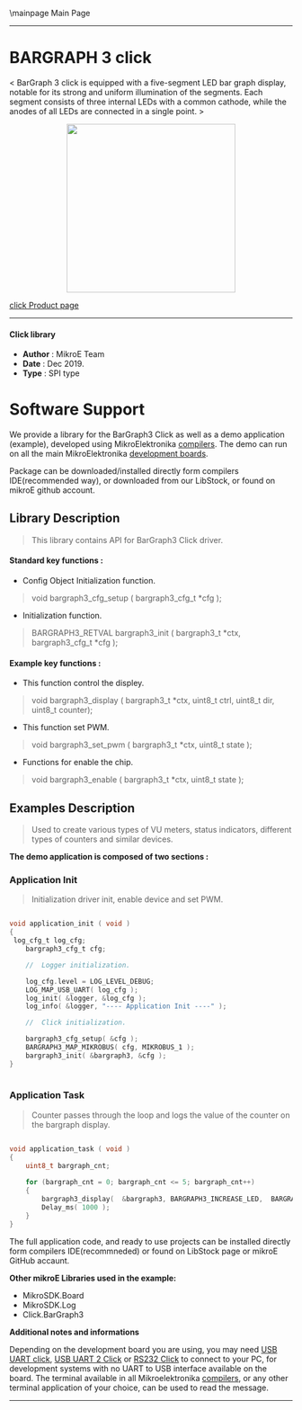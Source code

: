 \mainpage Main Page
 
 

---
# BARGRAPH 3 click

< BarGraph 3 click is equipped with a five-segment LED bar graph display, notable for its strong and uniform illumination of the segments. Each segment consists of three internal LEDs with a common cathode, while the anodes of all LEDs are connected in a single point. >

<p align="center">
  <img src="https://download.mikroe.com/images/click_for_ide/bargraph3_click.png" height=300px>
</p>

[click Product page](https://www.mikroe.com/bargraph-3-click)

---


#### Click library 

- **Author**        : MikroE Team
- **Date**          : Dec 2019.
- **Type**          : SPI type


# Software Support

We provide a library for the BarGraph3 Click 
as well as a demo application (example), developed using MikroElektronika 
[compilers](https://shop.mikroe.com/compilers). 
The demo can run on all the main MikroElektronika [development boards](https://shop.mikroe.com/development-boards).

Package can be downloaded/installed directly form compilers IDE(recommended way), or downloaded from our LibStock, or found on mikroE github account. 

## Library Description

> This library contains API for BarGraph3 Click driver.

#### Standard key functions :

- Config Object Initialization function.
> void bargraph3_cfg_setup ( bargraph3_cfg_t *cfg ); 
 
- Initialization function.
> BARGRAPH3_RETVAL bargraph3_init ( bargraph3_t *ctx, bargraph3_cfg_t *cfg );



#### Example key functions :

- This function control the displey.
> void bargraph3_display ( bargraph3_t *ctx, uint8_t ctrl, uint8_t dir, uint8_t counter);
 
- This function set PWM.
> void bargraph3_set_pwm ( bargraph3_t *ctx, uint8_t state );

- Functions for enable the chip.
> void bargraph3_enable ( bargraph3_t *ctx, uint8_t state );

## Examples Description

> Used to create various types of VU meters, status indicators, different types of counters and similar devices.

**The demo application is composed of two sections :**

### Application Init 

> Initialization driver init, enable device and set PWM.

```c

void application_init ( void )
{
 log_cfg_t log_cfg;
    bargraph3_cfg_t cfg;

    //  Logger initialization.

    log_cfg.level = LOG_LEVEL_DEBUG;
    LOG_MAP_USB_UART( log_cfg );
    log_init( &logger, &log_cfg );
    log_info( &logger, "---- Application Init ----" );

    //  Click initialization.

    bargraph3_cfg_setup( &cfg );
    BARGRAPH3_MAP_MIKROBUS( cfg, MIKROBUS_1 );
    bargraph3_init( &bargraph3, &cfg );
}
  
```

### Application Task

> Counter passes through the loop and logs the value of the counter on the bargraph display.

```c

void application_task ( void )
{
    uint8_t bargraph_cnt;
    
    for (bargraph_cnt = 0; bargraph_cnt <= 5; bargraph_cnt++)
    {
        bargraph3_display(  &bargraph3, BARGRAPH3_INCREASE_LED,  BARGRAPH3_DIRECTION_BOTTOM_TO_TOP, bargraph_cnt);
        Delay_ms( 1000 );
    }
}  

```


The full application code, and ready to use projects can be  installed directly form compilers IDE(recommneded) or found on LibStock page or mikroE GitHub accaunt.

**Other mikroE Libraries used in the example:** 

- MikroSDK.Board
- MikroSDK.Log
- Click.BarGraph3

**Additional notes and informations**

Depending on the development board you are using, you may need 
[USB UART click](https://shop.mikroe.com/usb-uart-click), 
[USB UART 2 Click](https://shop.mikroe.com/usb-uart-2-click) or 
[RS232 Click](https://shop.mikroe.com/rs232-click) to connect to your PC, for 
development systems with no UART to USB interface available on the board. The 
terminal available in all Mikroelektronika 
[compilers](https://shop.mikroe.com/compilers), or any other terminal application 
of your choice, can be used to read the message.



---
